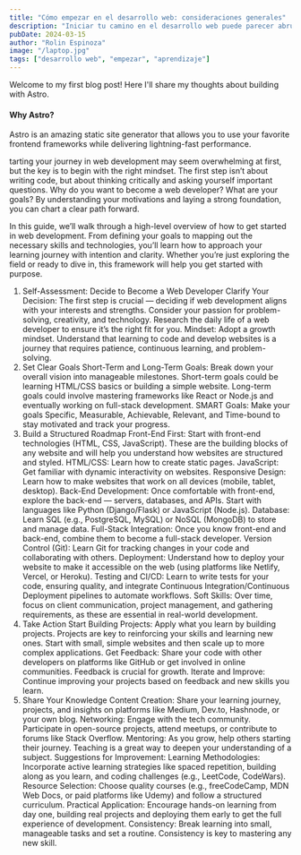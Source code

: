 ```yaml
---
title: "Cómo empezar en el desarrollo web: consideraciones generales"
description: "Iniciar tu camino en el desarrollo web puede parecer abrumador al principio, pero la clave es comenzar con la mentalidad adecuada. El primer paso no consiste en escribir código, sino en..."
pubDate: 2024-03-15
author: "Rolin Espinoza"
image: "/laptop.jpg"
tags: ["desarrollo web", "empezar", "aprendizaje"]
---
```


Welcome to my first blog post! Here I'll share my thoughts about building with Astro. 

#### Why Astro?

Astro is an amazing static site generator that allows you to use your favorite frontend frameworks while delivering lightning-fast performance.

tarting your journey in web development may seem overwhelming at first, but the key is to begin with the right mindset. The first step isn’t about writing code, but about thinking critically and asking yourself important questions. Why do you want to become a web developer? What are your goals? By understanding your motivations and laying a strong foundation, you can chart a clear path forward.

In this guide, we’ll walk through a high-level overview of how to get started in web development. From defining your goals to mapping out the necessary skills and technologies, you’ll learn how to approach your learning journey with intention and clarity. Whether you’re just exploring the field or ready to dive in, this framework will help you get started with purpose.

1. Self-Assessment: Decide to Become a Web Developer
Clarify Your Decision: The first step is crucial — deciding if web development aligns with your interests and strengths. Consider your passion for problem-solving, creativity, and technology. Research the daily life of a web developer to ensure it’s the right fit for you.
Mindset: Adopt a growth mindset. Understand that learning to code and develop websites is a journey that requires patience, continuous learning, and problem-solving.
2. Set Clear Goals
Short-Term and Long-Term Goals: Break down your overall vision into manageable milestones. Short-term goals could be learning HTML/CSS basics or building a simple website. Long-term goals could involve mastering frameworks like React or Node.js and eventually working on full-stack development.
SMART Goals: Make your goals Specific, Measurable, Achievable, Relevant, and Time-bound to stay motivated and track your progress.
3. Build a Structured Roadmap
Front-End First: Start with front-end technologies (HTML, CSS, JavaScript). These are the building blocks of any website and will help you understand how websites are structured and styled.
HTML/CSS: Learn how to create static pages.
JavaScript: Get familiar with dynamic interactivity on websites.
Responsive Design: Learn how to make websites that work on all devices (mobile, tablet, desktop).
Back-End Development: Once comfortable with front-end, explore the back-end — servers, databases, and APIs. Start with languages like Python (Django/Flask) or JavaScript (Node.js).
Database: Learn SQL (e.g., PostgreSQL, MySQL) or NoSQL (MongoDB) to store and manage data.
Full-Stack Integration: Once you know front-end and back-end, combine them to become a full-stack developer.
Version Control (Git): Learn Git for tracking changes in your code and collaborating with others.
Deployment: Understand how to deploy your website to make it accessible on the web (using platforms like Netlify, Vercel, or Heroku).
Testing and CI/CD: Learn to write tests for your code, ensuring quality, and integrate Continuous Integration/Continuous Deployment pipelines to automate workflows.
Soft Skills: Over time, focus on client communication, project management, and gathering requirements, as these are essential in real-world development.
4. Take Action
Start Building Projects: Apply what you learn by building projects. Projects are key to reinforcing your skills and learning new ones. Start with small, simple websites and then scale up to more complex applications.
Get Feedback: Share your code with other developers on platforms like GitHub or get involved in online communities. Feedback is crucial for growth.
Iterate and Improve: Continue improving your projects based on feedback and new skills you learn.
5. Share Your Knowledge
Content Creation: Share your learning journey, projects, and insights on platforms like Medium, Dev.to, Hashnode, or your own blog.
Networking: Engage with the tech community. Participate in open-source projects, attend meetups, or contribute to forums like Stack Overflow.
Mentoring: As you grow, help others starting their journey. Teaching is a great way to deepen your understanding of a subject.
Suggestions for Improvement:
Learning Methodologies: Incorporate active learning strategies like spaced repetition, building along as you learn, and coding challenges (e.g., LeetCode, CodeWars).
Resource Selection: Choose quality courses (e.g., freeCodeCamp, MDN Web Docs, or paid platforms like Udemy) and follow a structured curriculum.
Practical Application: Encourage hands-on learning from day one, building real projects and deploying them early to get the full experience of development.
Consistency: Break learning into small, manageable tasks and set a routine. Consistency is key to mastering any new skill.